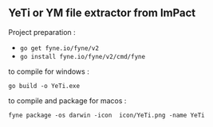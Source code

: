 ## YeTi or YM file extractor from ImPact

Project preparation : 
- ```go get fyne.io/fyne/v2```
- ```go install fyne.io/fyne/v2/cmd/fyne```

to compile for windows : 
```export  GOOS="windows"  && export GOARCH="386"  && export  CGO_ENABLED="1" && export CC="i686-w64-mingw32-gcc" 
go build -o YeTi.exe
```
to compile and package for macos : 
```
fyne package -os darwin -icon  icon/YeTi.png -name YeTi
```
